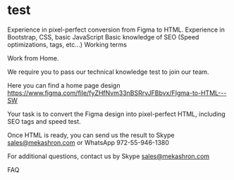 # test
Experience in pixel-perfect conversion from Figma to HTML.
Experience in Bootstrap, CSS, basic JavaScript
Basic knowledge of SEO (Speed optimizations, tags, etc...)
Working terms

Work from Home.
 

We require you to pass our technical knowledge test to join our team.

Here you can find a home page design
https://www.figma.com/file/fyZHfNvm33nBSRrvJFBbvx/FIgma-to-HTML---SW 

Your task is to convert the Figma design into pixel-perfect HTML, including SEO tags and speed test.

Once HTML is ready, you can send us the result to Skype sales@mekashron.com or WhatsApp  972-55-946-1380 

 

For additional questions, contact us by Skype sales@mekashron.com

FAQ
